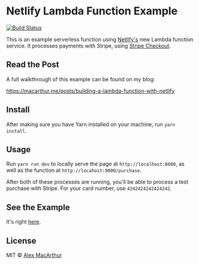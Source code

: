 # Netlify Lambda Function Example

[![Build Status](https://travis-ci.org/alexmacarthur/netlify-lambda-function-example.svg?branch=master)](https://travis-ci.org/alexmacarthur/netlify-lambda-function-example)

This is an example serverless function using [Netlify's](https://www.netlify.com/) new Lambda function service. It processes payments with Stripe, using [Stripe Checkout](https://stripe.com/checkout).

## Read the Post
A full walkthrough of this example can be found on my blog:

https://macarthur.me/posts/building-a-lambda-function-with-netlify

## Install
After making sure you have Yarn installed on your machine, run `yarn install`.

## Usage
Run `yarn run dev` to locally serve the page at `http://localhost:8080`, as well as the function at `http://locahost:9000/purchase`.

After both of these processes are running, you'll be able to process a test purchase with Stripe. For your card number, use `4242424242424242`.

## See the Example
It's right [here](https://netlify-lambda.netlify.com).

## License
MIT © [Alex MacArthur](https://macarthur.me)
